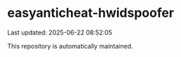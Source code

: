 # easyanticheat-hwidspoofer

Last updated: 2025-06-22 08:52:05

This repository is automatically maintained.
